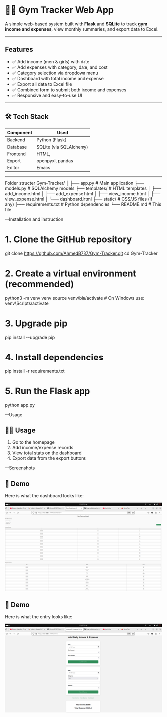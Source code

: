 # 🏋️‍♂️ Gym Tracker Web App

A simple web-based system built with **Flask** and **SQLite** to track **gym income and expenses**, view monthly summaries, and export data to Excel.

---

##  Features

- ✅ Add income (men & girls) with date
- ✅ Add expenses with category, date, and cost
- ✅ Category selection via dropdown menu
- ✅ Dashboard with total income and expense
- ✅ Export all data to Excel file
- ✅ Combined form to submit both income and expenses
- ✅ Responsive and easy-to-use UI

---

## 🛠️ Tech Stack

| Component | Used |
|----------|------|
| Backend  | Python (Flask) |
| Database | SQLite (via SQLAlchemy) |
| Frontend | HTML, |
| Export   | openpyxl, pandas |
| Editor   | Emacs  |

---
Folder structer
Gym-Tracker/
│
├── app.py               # Main application
├── models.py            # SQLAlchemy models
├── templates/           # HTML templates
│   ├── add_income.html
│   ├── add_expense.html
│   ├── view_income.html
│   ├── view_expense.html
│   └── dashboard.html
├── static/              # CSS/JS files (if any)
├── requirements.txt     # Python dependencies
└── README.md            # This file

--Installation and instruction
# 1. Clone the GitHub repository
git clone https://github.com/AhmedB7B7/Gym-Tracker.git
cd Gym-Tracker

# 2. Create a virtual environment (recommended)
python3 -m venv venv
source venv/bin/activate  # On Windows use: venv\Scripts\activate

# 3. Upgrade pip
pip install --upgrade pip

# 4. Install dependencies
pip install -r requirements.txt

# 5. Run the Flask app
python app.py


--Usage
## 🧑‍💻 Usage

1. Go to the homepage
2. Add income/expense records
3. View total stats on the dashboard
4. Export data from the export buttons

--Screenshots

## 📸 Demo

Here is what the dashboard looks like:

![Dashboard](screenshots/dashboard.png)

## 📸 Demo

Here is what the entry looks like:

![Dashboard](screenshots/dashboard2.png)